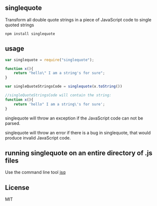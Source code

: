 singlequote
--------------

Transform all double quote strings in a piece of JavaScript code to single quoted strings

```
npm install singlequote
```

usage
-----
```js
var singlequote = require("singlequote");

function x(){
	return "hello\" I am a string's for sure";
}

var singleQuoteStringsCode = singlequote(x.toString())

//singleQuoteStringsCode will contain the string:
function x(){
	return 'hello" I am a string\'s for sure';
}
```

singlequote will throw an exception if the JavaScript code can not be parsed.

singlequote will throw an error if there is a bug in singlequote, that would produce invalid JavaScript code.

running singlequote on an entire directory of .js files
-------------------------------------------------------
Use the command line tool [jsq](https://github.com/Muscula/jsq)

License
-------
MIT